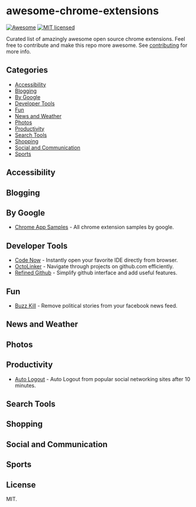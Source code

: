 # awesome-chrome-extensions
[![Awesome](https://cdn.rawgit.com/sindresorhus/awesome/d7305f38d29fed78fa85652e3a63e154dd8e8829/media/badge.svg)](https://github.com/sindresorhus/awesome)
[![MIT licensed](https://img.shields.io/badge/license-MIT-blue.svg)](https://github.com/v-adhithyan/awesome-chrome-extensions/blob/master/LICENSE)

Curated list of amazingly awesome open source chrome extensions. Feel free to contribute and make this repo more awesome. See [contributing](https://github.com/v-adhithyan/awesome-chrome-extensions/blob/master/CONTRIBUTING.md) for more info.

## Categories
- [Accessibility](#accessibility)
- [Blogging](#blogging)
- [By Google](#by-google)
- [Developer Tools](#developer-tools)
- [Fun](#fun)
- [News and Weather](#news-and-weather)
- [Photos](#photos)
- [Productivity](#productivity)
- [Search Tools](#search-tools)
- [Shopping](#shopping)
- [Social and Communication](#social-and-communication)
- [Sports](#sports)

## Accessibility

## Blogging

## By Google
* [Chrome App Samples](https://github.com/GoogleChrome/chrome-app-samples) - All chrome extension samples by google.

## Developer Tools
* [Code Now](https://github.com/ashish1294/code-now) - Instantly open your favorite IDE directly from browser.
* [OctoLinker](https://github.com/OctoLinker/browser-extension) - Navigate through projects on github.com efficiently.
* [Refined Github](https://github.com/sindresorhus/refined-github) - Simplify github interface and add useful features.

## Fun
* [Buzz Kill](https://github.com/hartleybrody/buzzkill) - Remove political stories from your facebook news feed.

## News and Weather

## Photos

## Productivity
* [Auto Logout](https://github.com/v-adhithyan/AutoLogout) - Auto Logout from popular social networking sites after 10 minutes.

## Search Tools

## Shopping

## Social and Communication

## Sports

## License

  MIT.
